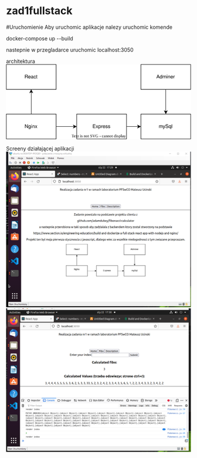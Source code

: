 # zad1fullstack

#Uruchomienie
Aby uruchomic aplikacje nalezy uruchomic komende

docker-compose up --build

nastepnie w przegladarce uruchomic localhost:3050


architektura
![Image1](https://github.com/hikachi/zad1full/blob/main/client/src/schemat.svg)

Screeny działającej aplikacji
![Image2](https://github.com/hikachi/zad1full/blob/main/ss/help.PNG)
![Image3](https://github.com/hikachi/zad1full/blob/main/ss/fibo.PNG)